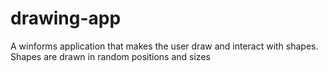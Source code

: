 # drawing-app
A winforms application that makes the user draw and interact with shapes. Shapes are drawn in random positions and sizes
